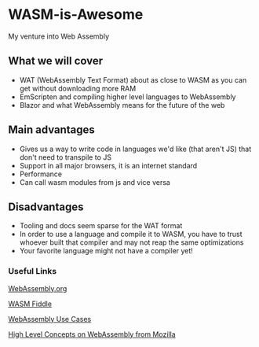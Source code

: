 # WASM-is-Awesome
My venture into Web Assembly

## What we will cover
* WAT (WebAssembly Text Format) about as close to WASM as you can get without downloading more RAM
* EmScripten and compiling higher level languages to WebAssembly
* Blazor and what WebAssembly means for the future of the web

## Main advantages
* Gives us a way to write code in languages we'd like (that aren't JS) that don't need to transpile to JS
* Support in all major browsers, it is an internet standard
* Performance
* Can call wasm modules from js and vice versa

## Disadvantages
* Tooling and docs seem sparse for the WAT format
* In order to use a language and compile it to WASM, you have to trust whoever built that compiler and may not reap the same optimizations
* Your favorite language might not have a compiler yet!

### Useful Links
[WebAssembly.org](https://webassembly.org/)

[WASM Fiddle](https://wasdk.github.io/WasmFiddle/)

[WebAssembly Use Cases](https://webassembly.org/docs/use-cases/)

[High Level Concepts on WebAssembly from Mozilla](https://developer.mozilla.org/en-US/docs/WebAssembly/Concepts)
